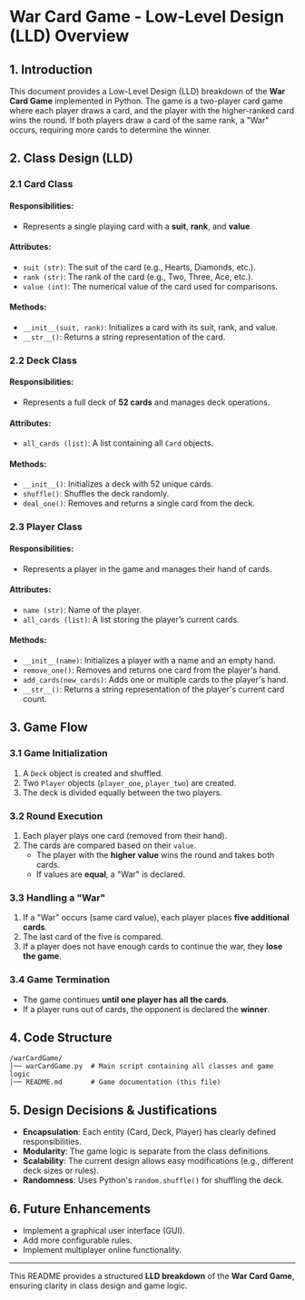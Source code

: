 # War Card Game - Low-Level Design (LLD) Overview

## **1. Introduction**
This document provides a Low-Level Design (LLD) breakdown of the **War Card Game** implemented in Python. The game is a two-player card game where each player draws a card, and the player with the higher-ranked card wins the round. If both players draw a card of the same rank, a "War" occurs, requiring more cards to determine the winner.

## **2. Class Design (LLD)**

### **2.1 Card Class**
#### **Responsibilities:**
- Represents a single playing card with a **suit**, **rank**, and **value**.

#### **Attributes:**
- `suit (str)`: The suit of the card (e.g., Hearts, Diamonds, etc.).
- `rank (str)`: The rank of the card (e.g., Two, Three, Ace, etc.).
- `value (int)`: The numerical value of the card used for comparisons.

#### **Methods:**
- `__init__(suit, rank)`: Initializes a card with its suit, rank, and value.
- `__str__()`: Returns a string representation of the card.

### **2.2 Deck Class**
#### **Responsibilities:**
- Represents a full deck of **52 cards** and manages deck operations.

#### **Attributes:**
- `all_cards (list)`: A list containing all `Card` objects.

#### **Methods:**
- `__init__()`: Initializes a deck with 52 unique cards.
- `shuffle()`: Shuffles the deck randomly.
- `deal_one()`: Removes and returns a single card from the deck.

### **2.3 Player Class**
#### **Responsibilities:**
- Represents a player in the game and manages their hand of cards.

#### **Attributes:**
- `name (str)`: Name of the player.
- `all_cards (list)`: A list storing the player’s current cards.

#### **Methods:**
- `__init__(name)`: Initializes a player with a name and an empty hand.
- `remove_one()`: Removes and returns one card from the player's hand.
- `add_cards(new_cards)`: Adds one or multiple cards to the player's hand.
- `__str__()`: Returns a string representation of the player's current card count.

## **3. Game Flow**

### **3.1 Game Initialization**
1. A `Deck` object is created and shuffled.
2. Two `Player` objects (`player_one`, `player_two`) are created.
3. The deck is divided equally between the two players.

### **3.2 Round Execution**
1. Each player plays one card (removed from their hand).
2. The cards are compared based on their `value`.
   - The player with the **higher value** wins the round and takes both cards.
   - If values are **equal**, a "War" is declared.

### **3.3 Handling a "War"**
1. If a "War" occurs (same card value), each player places **five additional cards**.
2. The last card of the five is compared.
3. If a player does not have enough cards to continue the war, they **lose the game**.

### **3.4 Game Termination**
- The game continues **until one player has all the cards**.
- If a player runs out of cards, the opponent is declared the **winner**.

## **4. Code Structure**
```
/warCardGame/
│── warCardGame.py  # Main script containing all classes and game logic
│── README.md       # Game documentation (this file)
```

## **5. Design Decisions & Justifications**
- **Encapsulation**: Each entity (Card, Deck, Player) has clearly defined responsibilities.
- **Modularity**: The game logic is separate from the class definitions.
- **Scalability**: The current design allows easy modifications (e.g., different deck sizes or rules).
- **Randomness**: Uses Python's `random.shuffle()` for shuffling the deck.

## **6. Future Enhancements**
- Implement a graphical user interface (GUI).
- Add more configurable rules.
- Implement multiplayer online functionality.

---
This README provides a structured **LLD breakdown** of the **War Card Game**, ensuring clarity in class design and game logic.

